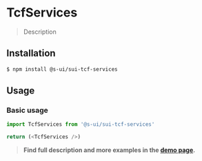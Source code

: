 # TcfServices

> Description

<!-- ![](./assets/preview.png) -->

## Installation

```sh
$ npm install @s-ui/sui-tcf-services
```

## Usage

### Basic usage
```js
import TcfServices from '@s-ui/sui-tcf-services'

return (<TcfServices />)
```


> **Find full description and more examples in the [demo page](#).**
